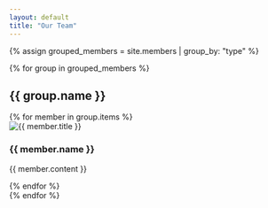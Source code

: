 ```yaml
---
layout: default
title: "Our Team"
---
```


{% assign grouped_members = site.members | group_by: "type" %}

<div class="people-gallery">
  {% for group in grouped_members %}
    <h2>{{ group.name }}</h2>
    <div class="position-group">
      <div class="people-gallery-row">
        {% for member in group.items %}
          <div class="people-gallery-item">
            <img src="{{ member.image }}" alt="{{ member.title }}" class="people-gallery-photo">
            <div class="people-gallery-info">
              <h3>{{ member.name }}</h3>
              <!-- <p>{{ member.email }}</p> -->
              <p>{{ member.content }}</p>
            </div>
          </div>
        {% endfor %}
      </div>
    </div>
  {% endfor %}
</div>
